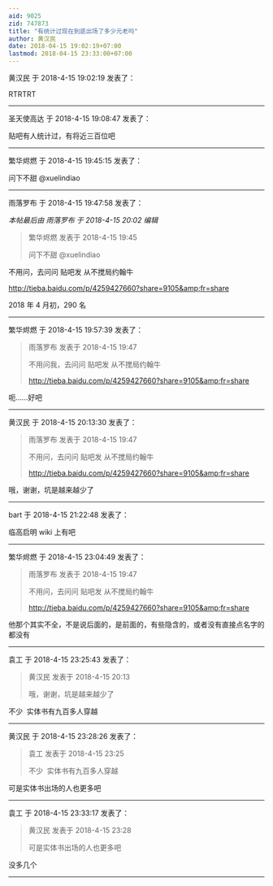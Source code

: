 ```yaml
---
aid: 9025
zid: 747873
title: "有统计过现在到底出场了多少元老吗"
author: 黄汉民
date: 2018-04-15 19:02:19+07:00
lastmod: 2018-04-15 23:33:00+07:00
---
```


黄汉民 于 2018-4-15 19:02:19 发表了：

RTRTRT

---

圣天使高达 于 2018-4-15 19:08:47 发表了：

贴吧有人统计过，有将近三百位吧

---

繁华烬燃 于 2018-4-15 19:45:15 发表了：

问下不甜
@xuelindiao

---

雨落罗布 于 2018-4-15 19:47:58 发表了：

_本帖最后由 雨落罗布 于 2018-4-15 20:02 编辑_

> 繁华烬燃 发表于 2018-4-15 19:45
>
> 问下不甜 @xuelindiao

不用问，去问问 贴吧发 从不搅局约翰牛

http://tieba.baidu.com/p/4259427660?share=9105&amp;fr=share

2018 年 4 月初，290 名

---

繁华烬燃 于 2018-4-15 19:57:39 发表了：

> 雨落罗布 发表于 2018-4-15 19:47
>
> 不用问我，去问问 贴吧发 从不搅局约翰牛
>
> http://tieba.baidu.com/p/4259427660?share=9105&amp;fr=share

呃……好吧

---

黄汉民 于 2018-4-15 20:13:30 发表了：

> 雨落罗布 发表于 2018-4-15 19:47
>
> 不用问，去问问 贴吧发 从不搅局约翰牛
>
> http://tieba.baidu.com/p/4259427660?share=9105&amp;fr=share

哦，谢谢，坑是越来越少了

---

bart 于 2018-4-15 21:22:48 发表了：

临高启明 wiki 上有吧

---

繁华烬燃 于 2018-4-15 23:04:49 发表了：

> 雨落罗布 发表于 2018-4-15 19:47
>
> 不用问，去问问 贴吧发 从不搅局约翰牛
>
> http://tieba.baidu.com/p/4259427660?share=9105&amp;fr=share

他那个其实不全，不是说后面的，是前面的，有些隐含的，或者没有直接点名字的都没有

---

袁工 于 2018-4-15 23:25:43 发表了：

> 黄汉民 发表于 2018-4-15 20:13
>
> 哦，谢谢，坑是越来越少了

不少&nbsp;&nbsp;实体书有九百多人穿越

---

黄汉民 于 2018-4-15 23:28:26 发表了：

> 袁工 发表于 2018-4-15 23:25
>
> 不少&nbsp;&nbsp;实体书有九百多人穿越

可是实体书出场的人也更多吧

---

袁工 于 2018-4-15 23:33:17 发表了：

> 黄汉民 发表于 2018-4-15 23:28
>
> 可是实体书出场的人也更多吧

没多几个

---
